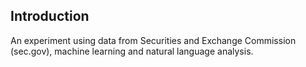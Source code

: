## Introduction

An experiment using data from Securities and Exchange Commission (sec.gov), machine learning and natural language analysis.



